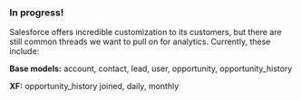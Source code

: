 ### In progress!

Salesforce offers incredible customization to its customers, but there are still common threads we want to pull on for analytics. Currently, these include:

  **Base models:** account, contact, lead, user, opportunity, opportunity_history

  **XF:** opportunity_history joined, daily, monthly
